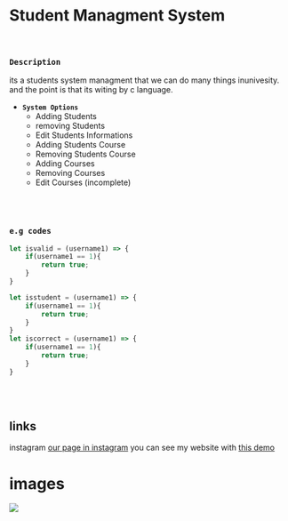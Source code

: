 # Student Managment System
</br>

### `Description`
<p> its a students system managment that we can do many things inunivesity. and the point is that its witing by c language.</p>

- **`System Options`**
    - Adding Students
    - removing Students
    - Edit Students Informations
    - Adding Students Course
    - Removing Students Course
    - Adding Courses
    - Removing Courses
    - Edit Courses (incomplete)

</br></br>

### `e.g codes`
```javascript
let isvalid = (username1) => {
    if(username1 == 1){
        return true;
    }
}

let isstudent = (username1) => {
    if(username1 == 1){
        return true;
    }
}
let iscorrect = (username1) => {
    if(username1 == 1){
        return true;
    }
}
```
</br></br>

## links
instagram 
[our page in instagram](https://instagram.com)
you can see my website with [this demo](https://sir-mrh2006.github.io/project-with-html-css-js/)

# images
![](https://img.shields.io/badge/Bootstrap-563D7C?style=for-the-badge&logo=bootstrap&logoColor=white)
